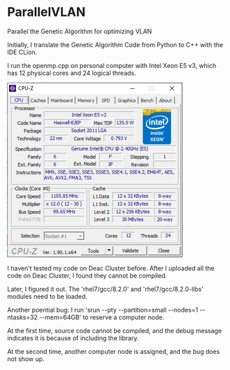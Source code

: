 # ParallelVLAN
Parallel the Genetic Algorithm for optimizing VLAN

Initially, I translate the Genetic Algorithm Code from Python to C++ with the IDE CLion.

I run the openmp.cpp on personal computer with Intel Xeon E5 v3, which has 12 physical cores and 24 logical threads.

![Image of CPU](cpuparam.png)

I haven't tested my code on Deac Cluster before. After I uploaded all the code on Deac Cluster, I found they cannot be compiled.

Later, I figured it out. The 'rhel7/gcc/8.2.0' and 'rhel7/gcc/8.2.0-libs' modules need to be loaded.

Another poential bug: I run 'srun --pty --partition=small --nodes=1 --ntasks=32 --mem=64GB' to reserve a computer node.

At the first time, source code cannot be compiled, and the debug message indicates it is because of including the <random> library.
  
At the second time, another computer node is assigned, and the bug does not show up.
